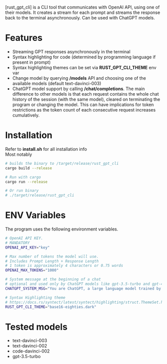 [rust_gpt_cli] is a CLI tool that communicates with OpenAI API, using one of their models. It creates a stream for each prompt and streams the response back to the terminal asynchronously. Can be used with ChatGPT models.

# Features
* Streaming GPT responses asynchronously in the terminal
* Syntax highlighting for code (determined by programming language if present in prompt)
* Syntax highlighting themes can be set via **RUST_GPT_CLI_THEME** env var
* Change model by querying **/models** API and choosing one of the available models (default text-davinci-003)
* ChatGPT model support by calling **/chat/completions**. The main difference to other models is that each request contains the whole chat history of the session (with the same model), cleared on terminating the program or changing the model. This can have implications for token restrictions as the token count of each consecutive request increases cumulatively.

# Installation
Refer to **install.sh** for all installation info  
Most notably
```bash
# builds the binary to /target/release/rust_gpt_cli
cargo build --release

# Run with cargo
cargo run --release

# Or run binary
# ./target/release/rust_gpt_cli
```

# ENV Variables
The program uses the following environment variables.
```bash
# OpenAI API KEY. 
# MANDATORY
OPENAI_API_KEY="key"

# Max number of tokens the model will use. 
# Includes Prompt Length + Response Length
# 1 token is approximately 4 characters or 0.75 words
OPENAI_MAX_TOKENS="1000"

# System message at the beginning of a chat
# optional and used only by ChatGPT models like gpt-3.5-turbo and gpt-4
CHATGPT_SYSTEM_MSG="You are ChatGPT, a large language model trained by OpenAI. Answer as concisely as possible."

# Syntax Highlighting theme
# https://docs.rs/syntect/latest/syntect/highlighting/struct.ThemeSet.html
RUST_GPT_CLI_THEME="base16-eighties.dark"
```

# Tested models
* text-davinci-003
* text-davinci-002
* code-davinci-002
* gpt-3.5-turbo
